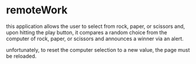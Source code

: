# remoteWork
this application allows the user to select from rock, paper, or scissors and, upon hitting the play button, it compares a random choice from the computer of rock, paper, or scissors and announces a winner via an alert.

unfortunately, to reset the computer selection to a new value, the page must be reloaded.
